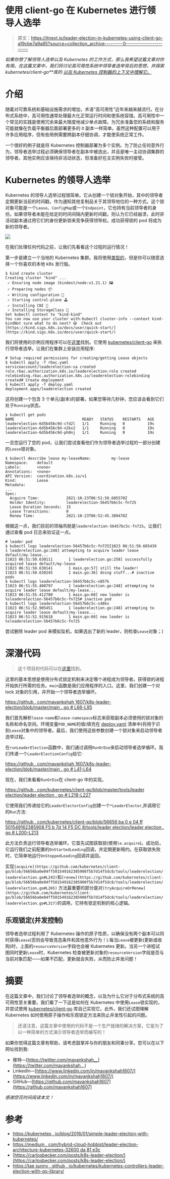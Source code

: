 # 使用 client-go 在 Kubernetes 进行领导人选举

> 原文：<https://itnext.io/leader-election-in-kubernetes-using-client-go-a19cbe7a9a85?source=collection_archive---------0----------------------->

*如果你想了解领导人选举以及 Kubernetes 的工作方式，那么我希望这篇文章对你有用。在这篇文章中，我们将讨论高可用性系统中领导者选举背后的思想，并探索 kubernetes/client-go**库的* [*以在 Kubernetes 控制器的上下文中理解它。*](https://github.com/kubernetes/client-go)

# 介绍

随着对可靠系统和基础设施需求的增加，术语“高可用性”近年来越来越流行。在分布式系统中，高可用性通常处理最大化正常运行时间和使系统容错。高可用性中一个常见的实践是使用冗余来最大限度地减少单点故障。为冗余准备您的系统和服务可能就像在负载平衡器后面部署更多的 it 副本一样简单。虽然这种配置可以用于许多应用程序，但有些用例需要跨副本仔细协调，才能使系统正常工作。

一个很好的例子就是将 Kubernetes 控制器部署为多个实例。为了防止任何意外行为，领导者选举过程必须确保领导者在副本中被选出，并且是唯一主动协调集群的领导者。其他实例应该保持非活动状态，但准备好在主实例失败时接管。

# Kubernetes 的领导人选举

Kubernetes 的领导人选举过程很简单。它从创建一个锁对象开始，其中的领导者定期更新当前的时间戳，作为通知其他复制品关于其领导地位的一种方式。这个锁对象可能是一个`Lease`、`ConfigMap`或一个`Endpoint`，它也持有当前领导者的身份。如果领导者未能在给定的时间间隔内更新时间戳，则认为它已经崩溃，此时非活动副本通过用它们的身份更新锁来竞争获得领导权。成功获得锁的 pod 将成为新的领导者。

![](img/132c2b4e895b40541918e6251419cb2e.png)

在我们处理任何代码之前，让我们先看看这个过程的运行情况！

第一步是建立一个当地的 Kubernetes 集群。我将使用[类型的](https://kind.sigs.k8s.io/docs/user/quick-start/)，但是你可以随意选择一个你喜欢的本地 k8s 发行版。

```
$ kind create cluster
Creating cluster "kind" ...
 ✓ Ensuring node image (kindest/node:v1.21.1) 🖼
 ✓ Preparing nodes 📦
 ✓ Writing configuration 📜
 ✓ Starting control-plane 🕹️
 ✓ Installing CNI 🔌
 ✓ Installing StorageClass 💾
Set kubectl context to "kind-kind"
You can now use your cluster with:kubectl cluster-info --context kind-kindNot sure what to do next? 😅  Check out [https://kind.sigs.k8s.io/docs/user/quick-start/](https://kind.sigs.k8s.io/docs/user/quick-start/)
```

我们将使用的示例应用程序可以在[这里](https://github.com/mayankshah1607/k8s-leader-election)找到。它使用 [kubernetes/client-go](https://github.com/kubernetes/client-go) 来执行领导者选举。让我们在集群上安装应用程序:

```
# Setup required permissions for creating/getting Lease objects
$ kubectl apply -f rbac.yaml
serviceaccount/leaderelection-sa created
role.rbac.authorization.k8s.io/leaderelection-role created
rolebinding.rbac.authorization.k8s.io/leaderelection-rolebinding created# Create deployment
$ kubectl apply -f deploy.yaml
deployment.apps/leaderelection created
```

这将创建一个包含 3 个单元(副本)的部署。如果您等待几秒钟，您应该会看到它们处于`Running`状态。

```
❯ kubectl get pods
NAME                              READY   STATUS    RESTARTS   AGE
leaderelection-6d5b456c9d-cfd2l   1/1     Running   0          19s
leaderelection-6d5b456c9d-n2kx2   1/1     Running   0          19s
leaderelection-6d5b456c9d-ph8nj   1/1     Running   0          19s
```

一旦您运行了您的 pod，让我们尝试查看他们作为领导者选举过程的一部分创建的`Lease`锁对象。

```
$ kubectl describe lease my-leaseName:         my-lease
Namespace:    default
Labels:       <none>
Annotations:  <none>
API Version:  coordination.k8s.io/v1
Kind:         Lease
Metadata:
...
Spec:
  Acquire Time:            2021-10-23T06:51:50.605570Z
  Holder Identity:         leaderelection-56457b6c5c-fn725
  Lease Duration Seconds:  15
  Lease Transitions:       0
  Renew Time:              2021-10-23T06:52:45.309478Z 
```

根据这一点，我们目前的领袖吊舱是`leaderelection-56457bc5c-fn725`。让我们通过查看 pod 日志来验证这一点。

```
# leader pod
$ kubectl logs leaderelection-56457b6c5c-fn725I1023 06:51:50.605439       1 leaderelection.go:248] attempting to acquire leader lease default/my-lease...
I1023 06:51:50.630111       1 leaderelection.go:258] successfully acquired lease default/my-lease
I1023 06:51:50.630141       1 main.go:57] still the leader!
I1023 06:51:50.630245       1 main.go:36] doing stuff...# inactive pods
$ kubectl logs leaderelection-56457b6c5c-n857k
I1023 06:51:55.400797       1 leaderelection.go:248] attempting to acquire leader lease default/my-lease...
I1023 06:51:55.412780       1 main.go:60] new leader is %sleaderelection-56457b6c5c-fn725# inactive pod
$ kubectl logs leaderelection-56457b6c5c-s48kx
I1023 06:51:52.905451       1 leaderelection.go:248] attempting to acquire leader lease default/my-lease...
I1023 06:51:52.915618       1 main.go:60] new leader is %sleaderelection-56457b6c5c-fn725
```

尝试删除 leader pod 来模拟坠机，如果选出了新的 leader，则检查`Lease`对象；)

# 深潜代码

> 这个项目的代码可以在[这里](https://github.com/mayankshah1607/k8s-leader-election)找到。

这里的基本思想是使用分布式锁定机制来决定哪个进程成为领导者。获得锁的进程开始执行所需的任务。`main`函数是我们应用程序的入口。这里，我们创建一个对 lock 对象的引用，并开始一个领导者选举循环。

[https://github . com/mayankshah 1607/k8s-leader-election/blob/master/main . go # L66-L95](https://github.com/mayankshah1607/k8s-leader-election/blob/master/main.go#L66-L95)

我们首先解析`lease-name`和`lease-namespace`标志来获取副本必须使用的锁对象的名称和命名空间。环境变量`POD_NAME`的值(填充在 [deploy.yaml](https://github.com/mayankshah1607/k8s-leader-election/blob/master/deploy.yaml#L26) 清单中)将用于识别`Lease`对象中的领导者。最后，我们使用这些参数创建一个锁对象来启动领导者选举过程。

在`runLeaderElection`函数中，我们通过调用`RunOrDie`来启动领导者选举循环。我们传递一个`LeaderElectionConfig`给它:

[https://github . com/mayankshah 1607/k8s-leader-election/blob/master/main . go # L41-L64](https://github.com/mayankshah1607/k8s-leader-election/blob/master/main.go#L41-L64)

现在，我们来看看`RunOrDie`在 client-go 中的实现。

[https://github . com/kubernetes/client-go/blob/master/tools/leader election/leader election . go # L218-L227](https://github.com/kubernetes/client-go/blob/master/tools/leaderelection/leaderelection.go#L218-L227)

它使用我们传递给它的`LeaderElectorConfig`创建一个`*LeaderElector`,并调用它的`Run`方法:

[https://github . com/kubernetes/client-go/blob/56656 ba 0 e 04 ff 501549162385908 F5 b 7d 14 F5 DC 8/tools/leader election/leader election . go # L200-L213](https://github.com/kubernetes/client-go/blob/56656ba0e04ff501549162385908f5b7d14f5dc8/tools/leaderelection/leaderelection.go#L200-L213)

此方法负责运行领导者选举循环。它首先试图获取锁(使用`le.acquire`)。成功后，它运行我们之前配置的`OnStartedLeading`回调，并定期更新租约。在获取锁失败时，它简单地运行`OnStoppedLeading`回调并返回。

实现`[acquire](https://github.com/kubernetes/client-go/blob/56656ba0e04ff501549162385908f5b7d14f5dc8/tools/leaderelection/leaderelection.go#L243)`和`[renew](https://github.com/kubernetes/client-go/blob/56656ba0e04ff501549162385908f5b7d14f5dc8/tools/leaderelection/leaderelection.go#L265)` 方法最重要的部分是对`[tryAcquireOrRenew](https://github.com/kubernetes/client-go/blob/56656ba0e04ff501549162385908f5b7d14f5dc8/tools/leaderelection/leaderelection.go#L317)`的调用，它持有锁定机制的核心逻辑。

## 乐观锁定(并发控制)

领导者选举过程利用了 Kubernetes 操作的原子性质，以确保没有两个副本可以同时获得`Lease`(否则会导致竞态条件和其他意外行为！).每当`Lease`被更新(更新或收购)时，上面的`resourceVersion`字段也会被 Kubernetes 更新。当另一个进程试图同时更新`Lease`时，Kubernetes 检查被更新对象的`resourceVersion`字段是否与当前对象匹配——如果不匹配，更新就会失败，从而防止并发问题！

# 摘要

在这篇文章中，我们讨论了领导者选举的概念，以及为什么它对于分布式系统的高可用性至关重要。我们看了一下这是如何在 Kubernetes 中使用`Lease`锁实现的，并尝试使用 [kubernetes/client-go](https://github.com/kubernetes/client-go/blob/master/tools/leaderelection/leaderelection.go) 库自己实现它。此外，我们还试图理解 Kubernetes 如何使用原子操作和乐观锁定方法来防止并发性引起的问题。

> 还请注意，这篇文章中使用的代码不是一个生产就绪的解决方案，它是为了以一种简单的方式演示领导者选举而编写的！

如果你觉得这篇文章有帮助，请考虑鼓掌并与你的朋友和同事分享。您可以在以下网址找到我:

*   推特—[https://twitter.com/mayankshah__](https://twitter.com/mayankshah__)
*   LinkedIn—[https://www.linkedin.com/in/mayankshah1607/](https://www.linkedin.com/in/mayankshah1607/)
*   GitHub—[https://github.com/mayankshah1607](https://github.com/mayankshah1607)

*感谢您花时间阅读本文！*

# 参考

*   [https://kubernetes . io/blog/2016/01/simple-leader-election-with-kubernetes/](https://kubernetes.io/blog/2016/01/simple-leader-election-with-kubernetes/)
*   [https://medium . com/hybrid-cloud-hobbist/leader-election-architecture-kubernetes-32600 da 81 e3c](https://medium.com/hybrid-cloud-hobbyist/leader-election-architecture-kubernetes-32600da81e3c)
*   [https://carlosbecker.com/posts/k8s-leader-election/](https://carlosbecker.com/posts/k8s-leader-election/)
*   [https://tae sunny . github . io/kubernetes/kubernetes-controllers-leader-election-with-go-library/](https://taesunny.github.io/kubernetes/kubernetes-controllers-leader-election-with-go-library/)